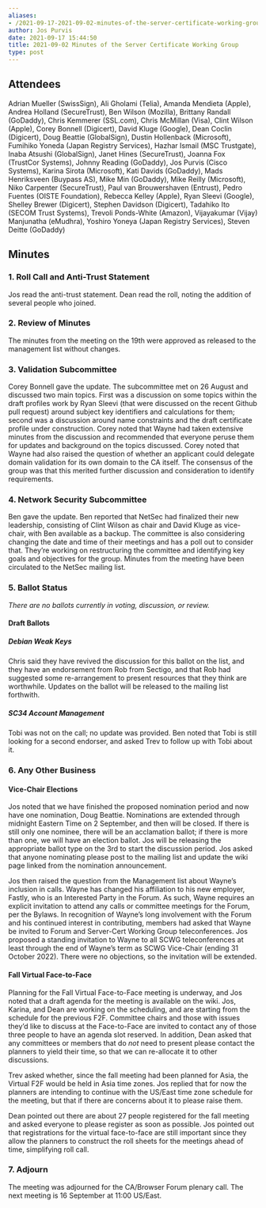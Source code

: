 ```yaml
---
aliases:
- /2021-09-17-2021-09-02-minutes-of-the-server-certificate-working-group/
author: Jos Purvis
date: 2021-09-17 15:44:50
title: 2021-09-02 Minutes of the Server Certificate Working Group
type: post
---
```


## Attendees 

Adrian Mueller (SwissSign), Ali Gholami (Telia), Amanda Mendieta (Apple), Andrea Holland (SecureTrust), Ben Wilson (Mozilla), Brittany Randall (GoDaddy), Chris Kemmerer (SSL.com), Chris McMillan (Visa), Clint Wilson (Apple), Corey Bonnell (Digicert), David Kluge (Google), Dean Coclin (Digicert), Doug Beattie (GlobalSign), Dustin Hollenback (Microsoft), Fumihiko Yoneda (Japan Registry Services), Hazhar Ismail (MSC Trustgate), Inaba Atsushi (GlobalSign), Janet Hines (SecureTrust), Joanna Fox (TrustCor Systems), Johnny Reading (GoDaddy), Jos Purvis (Cisco Systems), Karina Sirota (Microsoft), Kati Davids (GoDaddy), Mads Henriksveen (Buypass AS), Mike Min (GoDaddy), Mike Reilly (Microsoft), Niko Carpenter (SecureTrust), Paul van Brouwershaven (Entrust), Pedro Fuentes (OISTE Foundation), Rebecca Kelley (Apple), Ryan Sleevi (Google), Shelley Brewer (Digicert), Stephen Davidson (Digicert), Tadahiko Ito (SECOM Trust Systems), Trevoli Ponds-White (Amazon), Vijayakumar (Vijay) Manjunatha (eMudhra), Yoshiro Yoneya (Japan Registry Services), Steven Deitte (GoDaddy)

## Minutes 

### 1. Roll Call and Anti-Trust Statement 

Jos read the anti-trust statement. Dean read the roll, noting the addition of several people who joined.

### 2. Review of Minutes 

The minutes from the meeting on the 19th were approved as released to the management list without changes.

### 3. Validation Subcommittee 

Corey Bonnell gave the update. The subcommittee met on 26 August and discussed two main topics. First was a discussion on some topics within the draft profiles work by Ryan Sleevi (that were discussed on the recent Github pull request) around subject key identifiers and calculations for them; second was a discussion around name constraints and the draft certificate profile under construction. Corey noted that Wayne had taken extensive minutes from the discussion and recommended that everyone peruse them for updates and background on the topics discussed. Corey noted that Wayne had also raised the question of whether an applicant could delegate domain validation for its own domain to the CA itself. The consensus of the group was that this merited further discussion and consideration to identify requirements.

### 4. Network Security Subcommittee 

Ben gave the update. Ben reported that NetSec had finalized their new leadership, consisting of Clint Wilson as chair and David Kluge as vice-chair, with Ben available as a backup. The committee is also considering changing the date and time of their meetings and has a poll out to consider that. They’re working on restructuring the committee and identifying key goals and objectives for the group. Minutes from the meeting have been circulated to the NetSec mailing list.

### 5. Ballot Status 

_There are no ballots currently in voting, discussion, or review._

#### Draft Ballots 

##### Debian Weak Keys 

Chris said they have revived the discussion for this ballot on the list, and they have an endorsement from Rob from Sectigo, and that Rob had suggested some re-arrangement to present resources that they think are worthwhile. Updates on the ballot will be released to the mailing list forthwith.

##### SC34 Account Management 

Tobi was not on the call; no update was provided. Ben noted that Tobi is still looking for a second endorser, and asked Trev to follow up with Tobi about it.

### 6. Any Other Business 

#### Vice-Chair Elections 

Jos noted that we have finished the proposed nomination period and now have one nomination, Doug Beattie. Nominations are extended through midnight Eastern Time on 2 September, and then will be closed. If there is still only one nominee, there will be an acclamation ballot; if there is more than one, we will have an election ballot. Jos will be releasing the appropriate ballot type on the 3rd to start the discussion period. Jos asked that anyone nominating please post to the mailing list and update the wiki page linked from the nomination announcement.

Jos then raised the question from the Management list about Wayne’s inclusion in calls. Wayne has changed his affiliation to his new employer, Fastly, who is an Interested Party in the Forum. As such, Wayne requires an explicit invitation to attend any calls or committee meetings for the Forum, per the Bylaws. In recognition of Wayne’s long involvement with the Forum and his continued interest in contributing, members had asked that Wayne be invited to Forum and Server-Cert Working Group teleconferences. Jos proposed a standing invitation to Wayne to all SCWG teleconferences at least through the end of Wayne’s term as SCWG Vice-Chair (ending 31 October 2022). There were no objections, so the invitation will be extended.

#### Fall Virtual Face-to-Face 

Planning for the Fall Virtual Face-to-Face meeting is underway, and Jos noted that a draft agenda for the meeting is available on the wiki. Jos, Karina, and Dean are working on the scheduling, and are starting from the schedule for the previous F2F. Committee chairs and those with issues they’d like to discuss at the Face-to-Face are invited to contact any of those three people to have an agenda slot reserved. In addition, Dean asked that any committees or members that do _not_ need to present please contact the planners to yield their time, so that we can re-allocate it to other discussions.

Trev asked whether, since the fall meeting had been planned for Asia, the Virtual F2F would be held in Asia time zones. Jos replied that for now the planners are intending to continue with the US/East time zone schedule for the meeting, but that if there are concerns about it to please raise them.

Dean pointed out there are about 27 people registered for the fall meeting and asked everyone to please register as soon as possible. Jos pointed out that registrations for the virtual face-to-face are still important since they allow the planners to construct the roll sheets for the meetings ahead of time, simplifying roll call.

### 7. Adjourn 

The meeting was adjourned for the CA/Browser Forum plenary call. The next meeting is 16 September at 11:00 US/East.